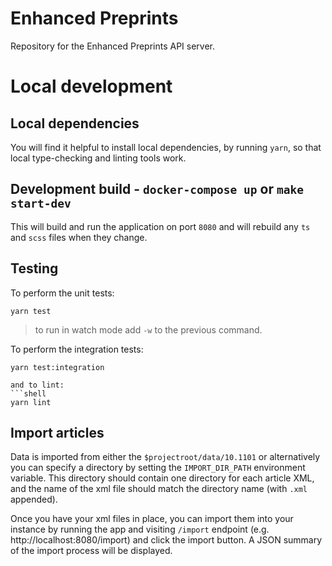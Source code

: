 # Enhanced Preprints

Repository for the Enhanced Preprints API server.

# Local development

## Local dependencies

You will find it helpful to install local dependencies, by running `yarn`, so that local type-checking and linting tools work.

## Development build - `docker-compose up` or `make start-dev`

This will build and run the application on port `8080` and will rebuild any `ts` and `scss` files when they change.

## Testing
To perform the unit tests:
```shell
yarn test
```

> to run in watch mode add `-w` to the previous command. 

To perform the integration tests:
```shell
yarn test:integration

and to lint:
```shell
yarn lint
```

## Import articles

Data is imported from either the `$projectroot/data/10.1101` or alternatively you can specify a directory by setting the `IMPORT_DIR_PATH` environment variable. This directory should contain one directory for each article XML, and the name of the xml file should match the directory name (with `.xml` appended).

Once you have your xml files in place, you can import them into your instance by running the app and visiting `/import` endpoint (e.g. http://localhost:8080/import) and click the import button. A JSON summary of the import process will be displayed.
